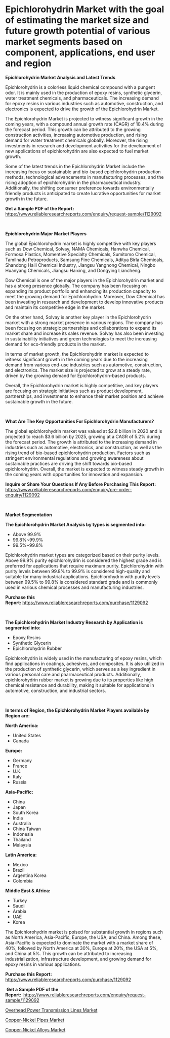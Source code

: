 <p><h1>Epichlorohydrin Market with the goal of estimating the market size and future growth potential of various market segments based on component, applications, end user and region</h1></p><p><strong>Epichlorohydrin Market Analysis and Latest Trends</strong></p>
<p><p>Epichlorohydrin is a colorless liquid chemical compound with a pungent odor. It is mainly used in the production of epoxy resins, synthetic glycerin, water treatment chemicals, and pharmaceuticals. The increasing demand for epoxy resins in various industries such as automotive, construction, and electronics is expected to drive the growth of the Epichlorohydrin Market.</p><p>The Epichlorohydrin Market is projected to witness significant growth in the coming years, with a compound annual growth rate (CAGR) of 10.4% during the forecast period. This growth can be attributed to the growing construction activities, increasing automotive production, and rising demand for water treatment chemicals globally. Moreover, the rising investments in research and development activities for the development of new applications of epichlorohydrin are also expected to fuel market growth.</p><p>Some of the latest trends in the Epichlorohydrin Market include the increasing focus on sustainable and bio-based epichlorohydrin production methods, technological advancements in manufacturing processes, and the rising adoption of epichlorohydrin in the pharmaceutical industry. Additionally, the shifting consumer preference towards environmentally friendly products is anticipated to create lucrative opportunities for market growth in the future.</p></p>
<p><strong>Get a Sample PDF of the Report:&nbsp;</strong> <a href="https://www.reliableresearchreports.com/enquiry/request-sample/1129092">https://www.reliableresearchreports.com/enquiry/request-sample/1129092</a></p>
<p>&nbsp;</p>
<p><strong>Epichlorohydrin Major Market Players</strong></p>
<p><p>The global Epichlorohydrin market is highly competitive with key players such as Dow Chemical, Solvay, NAMA Chemicals, Hanwha Chemical, Formosa Plastics, Momentive Specialty Chemicals, Sumitomo Chemical, Tamilnadu Petroproducts, Samsung Fine Chemicals, Aditya Birla Chemicals, Shandong Haili Chemical Industry, Jiangsu Yangnong Chemical, Ningbo Huanyang Chemicals, Jiangsu Haixing, and Dongying Liancheng.</p><p>Dow Chemical is one of the major players in the Epichlorohydrin market and has a strong presence globally. The company has been focusing on expanding its product portfolio and enhancing its production capacity to meet the growing demand for Epichlorohydrin. Moreover, Dow Chemical has been investing in research and development to develop innovative products and maintain its competitive edge in the market.</p><p>On the other hand, Solvay is another key player in the Epichlorohydrin market with a strong market presence in various regions. The company has been focusing on strategic partnerships and collaborations to expand its market share and increase its sales revenue. Solvay has also been investing in sustainability initiatives and green technologies to meet the increasing demand for eco-friendly products in the market.</p><p>In terms of market growth, the Epichlorohydrin market is expected to witness significant growth in the coming years due to the increasing demand from various end-use industries such as automotive, construction, and electronics. The market size is projected to grow at a steady rate, driven by the growing demand for Epichlorohydrin-based products.</p><p>Overall, the Epichlorohydrin market is highly competitive, and key players are focusing on strategic initiatives such as product development, partnerships, and investments to enhance their market position and achieve sustainable growth in the future.</p></p>
<p>&nbsp;</p>
<p><strong>What Are The Key Opportunities For Epichlorohydrin Manufacturers?</strong></p>
<p><p>The global epichlorohydrin market was valued at $2.8 billion in 2020 and is projected to reach $3.6 billion by 2025, growing at a CAGR of 5.2% during the forecast period. The growth is attributed to the increasing demand in industries such as automotive, electronics, and construction, as well as the rising trend of bio-based epichlorohydrin production. Factors such as stringent environmental regulations and growing awareness about sustainable practices are driving the shift towards bio-based epichlorohydrin. Overall, the market is expected to witness steady growth in the coming years with opportunities for innovation and expansion.</p></p>
<p><strong>Inquire or Share Your Questions If Any Before Purchasing This Report:</strong> <a href="https://www.reliableresearchreports.com/enquiry/pre-order-enquiry/1129092">https://www.reliableresearchreports.com/enquiry/pre-order-enquiry/1129092</a></p>
<p>&nbsp;</p>
<p><strong>Market Segmentation</strong></p>
<p><strong>The Epichlorohydrin Market Analysis by types is segmented into:</strong></p>
<p><ul><li>Above 99.9%</li><li>99.8%~99.9%</li><li>99.5%~99.8%</li></ul></p>
<p><p>Epichlorohydrin market types are categorized based on their purity levels. Above 99.9% purity epichlorohydrin is considered the highest grade and is preferred for applications that require maximum purity. Epichlorohydrin with purity levels between 99.8% to 99.9% is considered high-quality and suitable for many industrial applications. Epichlorohydrin with purity levels between 99.5% to 99.8% is considered standard grade and is commonly used in various chemical processes and manufacturing industries.</p></p>
<p><strong>Purchase this Report:&nbsp;</strong><a href="https://www.reliableresearchreports.com/purchase/1129092">https://www.reliableresearchreports.com/purchase/1129092</a></p>
<p>&nbsp;</p>
<p><strong>The Epichlorohydrin Market Industry Research by Application is segmented into:</strong></p>
<p><ul><li>Epoxy Resins</li><li>Synthetic Glycerin</li><li>Epichlorohydrin Rubber</li></ul></p>
<p><p>Epichlorohydrin is widely used in the manufacturing of epoxy resins, which find applications in coatings, adhesives, and composites. It is also utilized in the production of synthetic glycerin, which serves as a key ingredient in various personal care and pharmaceutical products. Additionally, epichlorohydrin rubber market is growing due to its properties like high chemical resistance and durability, making it suitable for applications in automotive, construction, and industrial sectors.</p></p>
<p>&nbsp;</p>
<p><strong>In terms of Region, the Epichlorohydrin Market Players available by Region are:</strong></p>
<p>
    <p> <strong> North America: </strong>
        <ul>
            <li>United States</li>
            <li>Canada</li>
        </ul>
        </p> 
    <p> <strong> Europe: </strong>
        <ul>
            <li>Germany</li>
            <li>France</li>
            <li>U.K.</li>
            <li>Italy</li>
            <li>Russia</li>
        </ul>
        </p> 
    <p> <strong> Asia-Pacific: </strong>
        <ul>
            <li>China</li>
            <li>Japan</li>
            <li>South Korea</li>
            <li>India</li>
            <li>Australia</li>
            <li>China Taiwan</li>
            <li>Indonesia</li>
            <li>Thailand</li>
            <li>Malaysia</li>
        </ul>
        </p> 
    <p> <strong> Latin America: </strong>
        <ul>
            <li>Mexico</li>
            <li>Brazil</li>
            <li>Argentina Korea</li>
            <li>Colombia</li>
        </ul>
        </p> 
    <p> <strong> Middle East & Africa: </strong>
        <ul>
            <li>Turkey</li>
            <li>Saudi</li>
            <li>Arabia</li>
            <li>UAE</li>
            <li>Korea</li>
        </ul>
    </p>
    </p>
<p><p>The Epichlorohydrin market is poised for substantial growth in regions such as North America, Asia-Pacific, Europe, the USA, and China. Among these, Asia-Pacific is expected to dominate the market with a market share of 40%, followed by North America at 30%, Europe at 20%, the USA at 5%, and China at 5%. This growth can be attributed to increasing industrialization, infrastructure development, and growing demand for epoxy resins in various applications.</p></p>
<p><strong>Purchase this Report: </strong><a href="https://www.reliableresearchreports.com/purchase/1129092">https://www.reliableresearchreports.com/purchase/1129092</a></p>
<p>&nbsp;<strong>Get a Sample PDF of the Report:&nbsp;&nbsp;</strong><a href="https://www.reliableresearchreports.com/enquiry/request-sample/1129092">https://www.reliableresearchreports.com/enquiry/request-sample/1129092</a></p>
<p><strong></strong></p>
<p><p><a href="https://view.publitas.com/reportprime-1/overhead-power-transmission-lines-market-offers-provide-insightful-data-for-the-time-period-from-2023-to-2030-and-also-provide-analysis-based-on-application-type-and-region/">Overhead Power Transmission Lines Market</a></p><p><a href="https://view.publitas.com/reportprime-1/copper-nickel-pipes-market-size-and-examines-its-market-scope-with-a-primary-focus-on-growth-opportunities-and-forecasted-trends-spanning-from-2023-to-2030/">Copper-Nickel Pipes Market</a></p><p><a href="https://view.publitas.com/reportprime-1/copper-nickel-alloys-market-insights-market-players-and-forecast-till-2030/">Copper-Nickel Alloys Market</a></p></p>